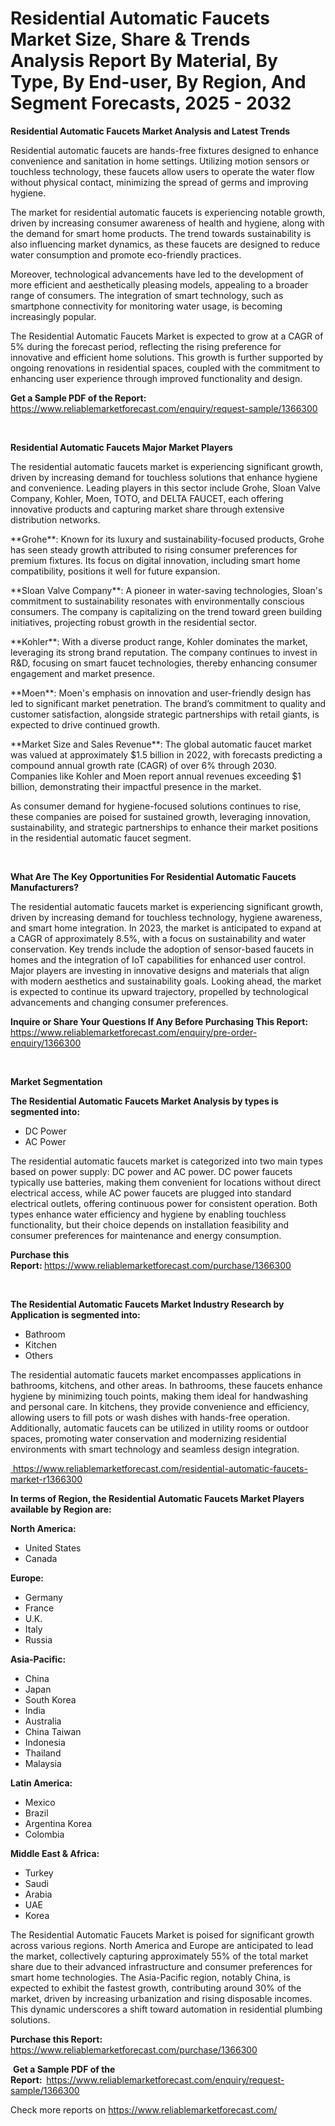 <p><h1>Residential Automatic Faucets Market Size, Share & Trends Analysis Report By Material, By Type, By End-user, By Region, And Segment Forecasts, 2025 - 2032</h1></p><p><strong>Residential Automatic Faucets Market Analysis and Latest Trends</strong></p>
<p><p>Residential automatic faucets are hands-free fixtures designed to enhance convenience and sanitation in home settings. Utilizing motion sensors or touchless technology, these faucets allow users to operate the water flow without physical contact, minimizing the spread of germs and improving hygiene. </p><p>The market for residential automatic faucets is experiencing notable growth, driven by increasing consumer awareness of health and hygiene, along with the demand for smart home products. The trend towards sustainability is also influencing market dynamics, as these faucets are designed to reduce water consumption and promote eco-friendly practices. </p><p>Moreover, technological advancements have led to the development of more efficient and aesthetically pleasing models, appealing to a broader range of consumers. The integration of smart technology, such as smartphone connectivity for monitoring water usage, is becoming increasingly popular. </p><p>The Residential Automatic Faucets Market is expected to grow at a CAGR of 5% during the forecast period, reflecting the rising preference for innovative and efficient home solutions. This growth is further supported by ongoing renovations in residential spaces, coupled with the commitment to enhancing user experience through improved functionality and design.</p></p>
<p><strong>Get a Sample PDF of the Report:&nbsp;</strong> <a href="https://www.reliablemarketforecast.com/enquiry/request-sample/1366300?utm_campaign=3182&utm_medium=2&utm_source=Github&utm_content=ia&utm_term=22032025&utm_id=residential-automatic-faucets">https://www.reliablemarketforecast.com/enquiry/request-sample/1366300</a></p>
<p>&nbsp;</p>
<p><strong>Residential Automatic Faucets Major Market Players</strong></p>
<p><p>The residential automatic faucets market is experiencing significant growth, driven by increasing demand for touchless solutions that enhance hygiene and convenience. Leading players in this sector include Grohe, Sloan Valve Company, Kohler, Moen, TOTO, and DELTA FAUCET, each offering innovative products and capturing market share through extensive distribution networks.</p><p>**Grohe**: Known for its luxury and sustainability-focused products, Grohe has seen steady growth attributed to rising consumer preferences for premium fixtures. Its focus on digital innovation, including smart home compatibility, positions it well for future expansion.</p><p>**Sloan Valve Company**: A pioneer in water-saving technologies, Sloan's commitment to sustainability resonates with environmentally conscious consumers. The company is capitalizing on the trend toward green building initiatives, projecting robust growth in the residential sector.</p><p>**Kohler**: With a diverse product range, Kohler dominates the market, leveraging its strong brand reputation. The company continues to invest in R&D, focusing on smart faucet technologies, thereby enhancing consumer engagement and market presence.</p><p>**Moen**: Moen's emphasis on innovation and user-friendly design has led to significant market penetration. The brand’s commitment to quality and customer satisfaction, alongside strategic partnerships with retail giants, is expected to drive continued growth.</p><p>**Market Size and Sales Revenue**: The global automatic faucet market was valued at approximately $1.5 billion in 2022, with forecasts predicting a compound annual growth rate (CAGR) of over 6% through 2030. Companies like Kohler and Moen report annual revenues exceeding $1 billion, demonstrating their impactful presence in the market.</p><p>As consumer demand for hygiene-focused solutions continues to rise, these companies are poised for sustained growth, leveraging innovation, sustainability, and strategic partnerships to enhance their market positions in the residential automatic faucet segment.</p></p>
<p>&nbsp;</p>
<p><strong>What Are The Key Opportunities For Residential Automatic Faucets Manufacturers?</strong></p>
<p><p>The residential automatic faucets market is experiencing significant growth, driven by increasing demand for touchless technology, hygiene awareness, and smart home integration. In 2023, the market is anticipated to expand at a CAGR of approximately 8.5%, with a focus on sustainability and water conservation. Key trends include the adoption of sensor-based faucets in homes and the integration of IoT capabilities for enhanced user control. Major players are investing in innovative designs and materials that align with modern aesthetics and sustainability goals. Looking ahead, the market is expected to continue its upward trajectory, propelled by technological advancements and changing consumer preferences.</p></p>
<p><strong>Inquire or Share Your Questions If Any Before Purchasing This Report:</strong> <a href="https://www.reliablemarketforecast.com/enquiry/pre-order-enquiry/1366300?utm_campaign=3182&utm_medium=2&utm_source=Github&utm_content=ia&utm_term=22032025&utm_id=residential-automatic-faucets">https://www.reliablemarketforecast.com/enquiry/pre-order-enquiry/1366300</a></p>
<p>&nbsp;</p>
<p><strong>Market Segmentation</strong></p>
<p><strong>The Residential Automatic Faucets Market Analysis by types is segmented into:</strong></p>
<p><ul><li>DC Power</li><li>AC Power</li></ul></p>
<p><p>The residential automatic faucets market is categorized into two main types based on power supply: DC power and AC power. DC power faucets typically use batteries, making them convenient for locations without direct electrical access, while AC power faucets are plugged into standard electrical outlets, offering continuous power for consistent operation. Both types enhance water efficiency and hygiene by enabling touchless functionality, but their choice depends on installation feasibility and consumer preferences for maintenance and energy consumption.</p></p>
<p><strong>Purchase this Report:&nbsp;</strong><a href="https://www.reliablemarketforecast.com/purchase/1366300?utm_campaign=3182&utm_medium=2&utm_source=Github&utm_content=ia&utm_term=22032025&utm_id=residential-automatic-faucets">https://www.reliablemarketforecast.com/purchase/1366300</a></p>
<p>&nbsp;</p>
<p><strong>The Residential Automatic Faucets Market Industry Research by Application is segmented into:</strong></p>
<p><ul><li>Bathroom</li><li>Kitchen</li><li>Others</li></ul></p>
<p><p>The residential automatic faucets market encompasses applications in bathrooms, kitchens, and other areas. In bathrooms, these faucets enhance hygiene by minimizing touch points, making them ideal for handwashing and personal care. In kitchens, they provide convenience and efficiency, allowing users to fill pots or wash dishes with hands-free operation. Additionally, automatic faucets can be utilized in utility rooms or outdoor spaces, promoting water conservation and modernizing residential environments with smart technology and seamless design integration.</p></p>
<p><a href="https://www.reliablemarketforecast.com/residential-automatic-faucets-market-r1366300?utm_campaign=3182&utm_medium=2&utm_source=Github&utm_content=ia&utm_term=22032025&utm_id=residential-automatic-faucets">&nbsp;https://www.reliablemarketforecast.com/residential-automatic-faucets-market-r1366300</a></p>
<p><strong>In terms of Region, the Residential Automatic Faucets Market Players available by Region are:</strong></p>
<p>
    <p> <strong> North America: </strong>
        <ul>
            <li>United States</li>
            <li>Canada</li>
        </ul>
        </p> 
    <p> <strong> Europe: </strong>
        <ul>
            <li>Germany</li>
            <li>France</li>
            <li>U.K.</li>
            <li>Italy</li>
            <li>Russia</li>
        </ul>
        </p> 
    <p> <strong> Asia-Pacific: </strong>
        <ul>
            <li>China</li>
            <li>Japan</li>
            <li>South Korea</li>
            <li>India</li>
            <li>Australia</li>
            <li>China Taiwan</li>
            <li>Indonesia</li>
            <li>Thailand</li>
            <li>Malaysia</li>
        </ul>
        </p> 
    <p> <strong> Latin America: </strong>
        <ul>
            <li>Mexico</li>
            <li>Brazil</li>
            <li>Argentina Korea</li>
            <li>Colombia</li>
        </ul>
        </p> 
    <p> <strong> Middle East & Africa: </strong>
        <ul>
            <li>Turkey</li>
            <li>Saudi</li>
            <li>Arabia</li>
            <li>UAE</li>
            <li>Korea</li>
        </ul>
    </p>
    </p>
<p><p>The Residential Automatic Faucets Market is poised for significant growth across various regions. North America and Europe are anticipated to lead the market, collectively capturing approximately 55% of the total market share due to their advanced infrastructure and consumer preferences for smart home technologies. The Asia-Pacific region, notably China, is expected to exhibit the fastest growth, contributing around 30% of the market, driven by increasing urbanization and rising disposable incomes. This dynamic underscores a shift toward automation in residential plumbing solutions.</p></p>
<p><strong>Purchase this Report: </strong><a href="https://www.reliablemarketforecast.com/purchase/1366300?utm_campaign=3182&utm_medium=2&utm_source=Github&utm_content=ia&utm_term=22032025&utm_id=residential-automatic-faucets">https://www.reliablemarketforecast.com/purchase/1366300</a></p>
<p>&nbsp;<strong>Get a Sample PDF of the Report:&nbsp;&nbsp;</strong><a href="https://www.reliablemarketforecast.com/enquiry/request-sample/1366300?utm_campaign=3182&utm_medium=2&utm_source=Github&utm_content=ia&utm_term=22032025&utm_id=residential-automatic-faucets">https://www.reliablemarketforecast.com/enquiry/request-sample/1366300</a></p>
<p><strong></strong></p>
<p>Check more reports on <a href="https://www.reliablemarketforecast.com/?utm_campaign=3182&utm_medium=2&utm_source=Github&utm_content=ia&utm_term=22032025&utm_id=residential-automatic-faucets">https://www.reliablemarketforecast.com/</a></p>